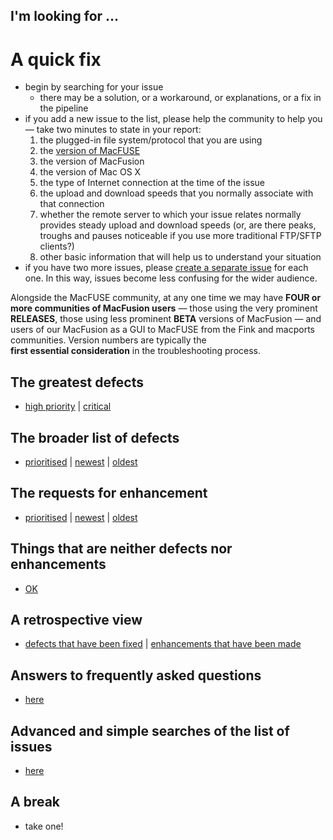 ## I'm looking for … ##

# A quick fix #

  * begin by searching for your issue
    * there may be a solution, or a workaround, or explanations, or a fix in the pipeline
  * if you add a new issue to the list, please help the community to help you — take two minutes to state in your report:
    1. the plugged-in file system/protocol that you are using
    1. the [version of MacFUSE](MacFUSEversion.md)
    1. the version of MacFusion
    1. the version of Mac OS X
    1. the type of Internet connection at the time of the issue
    1. the upload and download speeds that you normally associate with that connection
    1. whether the remote server to which your issue relates normally provides steady upload and download speeds (or, are there peaks, troughs and pauses noticeable if you use more traditional FTP/SFTP clients?)
    1. other basic information that will help us to understand your situation
  * if you have two more issues, please [create a separate issue](http://code.google.com/p/macfusion/issues/entry) for each one. In this way, issues become less confusing for the wider audience.

Alongside the MacFUSE community, at any one time we may have **FOUR or more communities of MacFusion users** — those using the very prominent **RELEASES**, those using less prominent **BETA** versions of MacFusion — and users of our MacFusion as a GUI to MacFUSE from the Fink and macports communities. Version numbers are typically the **first essential consideration** in the troubleshooting process.

## The greatest defects ##
  * [high priority](http://code.google.com/p/macfusion/issues/list?can=2&q=priority:High%20type:Defect&sort=priority&colspec=ID%20Type%20Status%20Priority%20Milestone%20Owner%20Summary) | [critical](http://code.google.com/p/macfusion/issues/list?can=2&q=priority:Critical%20type:Defect&sort=priority&colspec=ID%20Type%20Status%20Priority%20Milestone%20Owner%20Summary)

## The broader list of defects ##
  * [prioritised](http://code.google.com/p/macfusion/issues/list?can=2&q=type:Defect&sort=priority+id&colspec=ID%20Type%20Status%20Priority%20Milestone%20Owner%20Summary) | [newest](http://code.google.com/p/macfusion/issues/list?can=2&q=type:Defect&sort=-id+priority&colspec=ID%20Type%20Status%20Priority%20Milestone%20Owner%20Summary) | [oldest](http://code.google.com/p/macfusion/issues/list?can=2&q=type:Defect&sort=id+priority&colspec=ID%20Type%20Status%20Priority%20Milestone%20Owner%20Summary)

## The requests for enhancement ##
  * [prioritised](http://code.google.com/p/macfusion/issues/list?can=2&q=type:Enhancement&sort=priority&colspec=ID%20Type%20Status%20Priority%20Milestone%20Owner%20Summary) | [newest](http://code.google.com/p/macfusion/issues/list?can=2&q=type:Enhancement&sort=-id+priority&colspec=ID%20Type%20Status%20Priority%20Milestone%20Owner%20Summary) | [oldest](http://code.google.com/p/macfusion/issues/list?can=2&q=type:Enhancement&sort=id+priority&colspec=ID%20Type%20Status%20Priority%20Milestone%20Owner%20Summary)

## Things that are neither defects nor enhancements ##
  * [OK](http://code.google.com/p/macfusion/issues/list?can=2&q=type:Task%20OR%20type:Other&sort=priority&colspec=ID%20Type%20Status%20Priority%20Milestone%20Owner%20Summary)

## A retrospective view ##
  * [defects that have been fixed](http://code.google.com/p/macfusion/issues/list?can=1&q=status:Fixed%20type:Defect&sort=id+priority&colspec=ID%20Type%20Status%20Priority%20Milestone%20Owner%20Summary) | [enhancements that have been made](http://code.google.com/p/macfusion/issues/list?can=1&q=status:Fixed%20type:Enhancement&sort=-id+priority&colspec=ID%20Type%20Status%20Priority%20Milestone%20Owner%20Summary)

## Answers to frequently asked questions ##

  * [here](http://code.google.com/p/macfusion/wiki/FAQ)

## Advanced and simple searches of the list of issues ##

  * [here](http://code.google.com/p/macfusion/issues/advsearch)

## A break ##

  * take one!